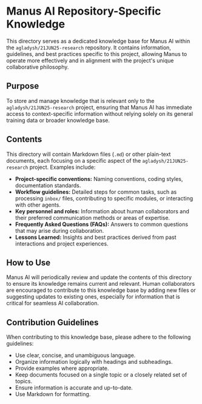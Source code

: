 # Manus AI Repository-Specific Knowledge

This directory serves as a dedicated knowledge base for Manus AI within the `agladysh/21JUN25-research` repository. It contains information, guidelines, and best practices specific to this project, allowing Manus to operate more effectively and in alignment with the project's unique collaborative philosophy.

## Purpose

To store and manage knowledge that is relevant only to the `agladysh/21JUN25-research` project, ensuring that Manus AI has immediate access to context-specific information without relying solely on its general training data or broader knowledge base.

## Contents

This directory will contain Markdown files (`.md`) or other plain-text documents, each focusing on a specific aspect of the `agladysh/21JUN25-research` project. Examples include:

*   **Project-specific conventions:** Naming conventions, coding styles, documentation standards.
*   **Workflow guidelines:** Detailed steps for common tasks, such as processing `inbox/` files, contributing to specific modules, or interacting with other agents.
*   **Key personnel and roles:** Information about human collaborators and their preferred communication methods or areas of expertise.
*   **Frequently Asked Questions (FAQs):** Answers to common questions that may arise during collaboration.
*   **Lessons Learned:** Insights and best practices derived from past interactions and project experiences.

## How to Use

Manus AI will periodically review and update the contents of this directory to ensure its knowledge remains current and relevant. Human collaborators are encouraged to contribute to this knowledge base by adding new files or suggesting updates to existing ones, especially for information that is critical for seamless AI collaboration.

## Contribution Guidelines

When contributing to this knowledge base, please adhere to the following guidelines:

*   Use clear, concise, and unambiguous language.
*   Organize information logically with headings and subheadings.
*   Provide examples where appropriate.
*   Keep documents focused on a single topic or a closely related set of topics.
*   Ensure information is accurate and up-to-date.
*   Use Markdown for formatting.



